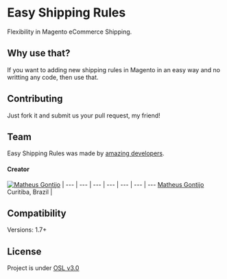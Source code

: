 # Easy Shipping Rules

Flexibility in Magento eCommerce Shipping.

## Why use that?

If you want to adding new shipping rules in Magento in an easy way and no writting any code, then use that.

## Contributing

Just fork it and submit us your pull request, my friend!

## Team

Easy Shipping Rules was made by [amazing developers](https://github.com/matheusgontijo/easy-shipping-rules/graphs/contributors).

#### Creator

[![Matheus Gontijo](https://avatars1.githubusercontent.com/u/3246183?s=100)](https://github.com/matheusgontijo) |
--- | --- | --- | --- | --- | --- | ---
[Matheus Gontijo](https://github.com/matheusgontijo)<br>Curitiba, Brazil |

## Compatibility

Versions: 1.7+

## License

Project is under [OSL v3.0](http://opensource.org/licenses/OSL-3.0)
